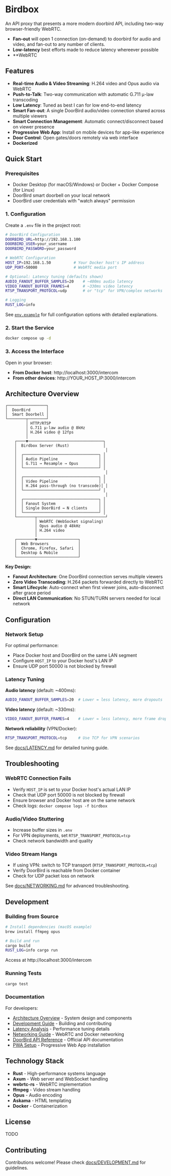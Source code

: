 # Birdbox

An API proxy that presents a more modern doorbird API, including two-way browser-friendly WebRTC.

* **Fan-out** will open 1 connection (on-demand) to doorbird for audio and video, and fan-out to any number of clients.
* **Low-latency** best efforts made to reduce latency whereever possible
* **WebRTC

## Features

- **Real-time Audio & Video Streaming**: H.264 video and Opus audio via WebRTC
- **Push-to-Talk**: Two-way communication with automatic G.711 μ-law transcoding
- **Low Latency**: Tuned as best I can for low end-to-end latency
- **Smart Fan-out**: A single DoorBird audio/video connection shared across multiple viewers
- **Smart Connection Management**: Automatic connect/disconnect based on viewer presence
- **Progressive Web App**: Install on mobile devices for app-like experience
- **Door Control**: Open gates/doors remotely via web interface
- **Dockerized**

## Quick Start

### Prerequisites

- Docker Desktop (for macOS/Windows) or Docker + Docker Compose (for Linux)
- DoorBird smart doorbell on your local network
- DoorBird user credentials with "watch always" permission

### 1. Configuration

Create a `.env` file in the project root:

```bash
# DoorBird Configuration
DOORBIRD_URL=http://192.168.1.100
DOORBIRD_USER=your_username
DOORBIRD_PASSWORD=your_password

# WebRTC Configuration
HOST_IP=192.168.1.50          # Your Docker host's IP address
UDP_PORT=50000                # WebRTC media port

# Optional: Latency tuning (defaults shown)
AUDIO_FANOUT_BUFFER_SAMPLES=20    # ~400ms audio latency
VIDEO_FANOUT_BUFFER_FRAMES=4      # ~330ms video latency
RTSP_TRANSPORT_PROTOCOL=udp       # or "tcp" for VPN/complex networks

# Logging
RUST_LOG=info
```

See [`env.example`](env.example) for full configuration options with detailed explanations.

### 2. Start the Service

```bash
docker compose up -d
```

### 3. Access the Interface

Open in your browser:
- **From Docker host**: http://localhost:3000/intercom
- **From other devices**: http://YOUR_HOST_IP:3000/intercom

## Architecture Overview

```
┌─────────────────┐
│  DoorBird       │
│  Smart Doorbell │
└────────┬────────┘
         │ HTTP/RTSP
         │ G.711 μ-law audio @ 8kHz
         │ H.264 video @ 12fps
         │
    ┌────▼─────────────────────────────────┐
    │  Birdbox Server (Rust)               │
    │                                       │
    │  ┌─────────────────────────────────┐ │
    │  │ Audio Pipeline                  │ │
    │  │ G.711 → Resample → Opus         │ │
    │  └─────────────────────────────────┘ │
    │                                       │
    │  ┌─────────────────────────────────┐ │
    │  │ Video Pipeline                  │ │
    │  │ H.264 pass-through (no transcode)│ │
    │  └─────────────────────────────────┘ │
    │                                       │
    │  ┌─────────────────────────────────┐ │
    │  │ Fanout System                   │ │
    │  │ Single DoorBird → N clients     │ │
    │  └─────────────────────────────────┘ │
    └────────┬──────────────────────────────┘
             │ WebRTC (WebSocket signaling)
             │ Opus audio @ 48kHz
             │ H.264 video
             │
    ┌────────▼──────────────────┐
    │  Web Browsers             │
    │  Chrome, Firefox, Safari  │
    │  Desktop & Mobile         │
    └───────────────────────────┘
```

**Key Design:**
- **Fanout Architecture**: One DoorBird connection serves multiple viewers
- **Zero Video Transcoding**: H.264 packets forwarded directly to WebRTC
- **Smart Lifecycle**: Auto-connect when first viewer joins, auto-disconnect after grace period
- **Direct LAN Communication**: No STUN/TURN servers needed for local network

## Configuration

### Network Setup

For optimal performance:
- Place Docker host and DoorBird on the same LAN segment
- Configure `HOST_IP` to your Docker host's LAN IP
- Ensure UDP port 50000 is not blocked by firewall

### Latency Tuning

**Audio latency** (default: ~400ms):
```bash
AUDIO_FANOUT_BUFFER_SAMPLES=20  # Lower = less latency, more dropouts
```

**Video latency** (default: ~330ms):
```bash
VIDEO_FANOUT_BUFFER_FRAMES=4    # Lower = less latency, more frame drops
```

**Network reliability** (VPN/Docker):
```bash
RTSP_TRANSPORT_PROTOCOL=tcp     # Use TCP for VPN scenarios
```

See [docs/LATENCY.md](docs/LATENCY.md) for detailed tuning guide.

## Troubleshooting

### WebRTC Connection Fails
- Verify `HOST_IP` is set to your Docker host's actual LAN IP
- Check that UDP port 50000 is not blocked by firewall
- Ensure browser and Docker host are on the same network
- Check logs: `docker compose logs -f birdbox`

### Audio/Video Stuttering
- Increase buffer sizes in `.env`
- For VPN deployments, set `RTSP_TRANSPORT_PROTOCOL=tcp`
- Check network bandwidth and quality

### Video Stream Hangs
- If using VPN: switch to TCP transport (`RTSP_TRANSPORT_PROTOCOL=tcp`)
- Verify DoorBird is reachable from Docker container
- Check for UDP packet loss on network

See [docs/NETWORKING.md](docs/NETWORKING.md) for advanced troubleshooting.

## Development

### Building from Source

```bash
# Install dependencies (macOS example)
brew install ffmpeg opus

# Build and run
cargo build
RUST_LOG=info cargo run
```

Access at http://localhost:3000/intercom

### Running Tests

```bash
cargo test
```

### Documentation

For developers:
- [Architecture Overview](docs/ARCHITECTURE.md) - System design and components
- [Development Guide](docs/DEVELOPMENT.md) - Building and contributing
- [Latency Analysis](docs/LATENCY.md) - Performance tuning details
- [Networking Guide](docs/NETWORKING.md) - WebRTC and Docker networking
- [DoorBird API Reference](docs/DOORBIRD_API.md) - Official API documentation
- [PWA Setup](docs/PWA.md) - Progressive Web App installation

## Technology Stack

- **Rust** - High-performance systems language
- **Axum** - Web server and WebSocket handling
- **webrtc-rs** - WebRTC implementation
- **ffmpeg** - Video stream handling
- **Opus** - Audio encoding
- **Askama** - HTML templating
- **Docker** - Containerization

## License

TODO

## Contributing

Contributions welcome! Please check [docs/DEVELOPMENT.md](docs/DEVELOPMENT.md) for guidelines.
